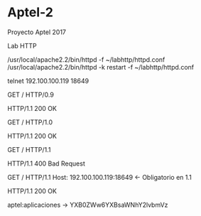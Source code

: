 # Aptel-2
Proyecto Aptel 2017


Lab HTTP

/usr/local/apache2.2/bin/httpd -f ~/labhttp/httpd.conf
/usr/local/apache2.2/bin/httpd -k restart -f ~/labhttp/httpd.conf

telnet 192.100.100.119 18649

GET / HTTP/0.9

HTTP/1.1 200 OK

GET / HTTP/1.0

HTTP/1.1 200 OK

GET / HTTP/1.1           

HTTP/1.1 400 Bad Request

GET / HTTP/1.1
Host: 192.100.100.119:18649    <- Obligatorio en 1.1

HTTP/1.1 200 OK

aptel:aplicaciones -> YXB0ZWw6YXBsaWNhY2lvbmVz
